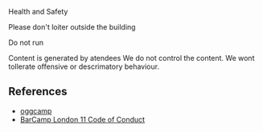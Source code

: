 Health and Safety


Please don't loiter outside the building

Do not run

Content is generated by atendees
We do not control the content.
We wont tollerate offensive or descrimatory behaviour.


References
----------

* [oggcamp](https://oggcamp.org/code-of-conduct/)
* [BarCamp London 11 Code of Conduct](https://eleven.barcamplondon.org/conduct)
